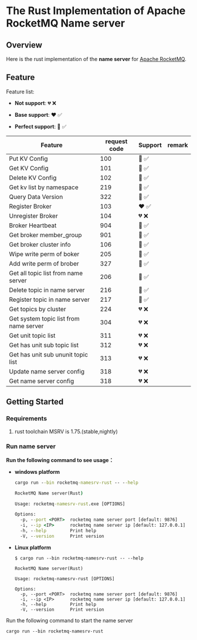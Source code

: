 # The Rust Implementation of Apache RocketMQ Name server

## Overview

Here is the rust implementation of the **name server** for [Apache RocketMQ](https://rocketmq.apache.org/). 

## Feature

Feature list:

- **Not support**: :broken_heart: :x: 

- **Base support**: :heart: :white_check_mark:

- **Perfect support**: :sparkling_heart: :white_check_mark:

| Feature                                | request code | Support                              | remark |
| -------------------------------------- | ------------ |--------------------------------------|--------|
| Put KV Config                          | 100          | :sparkling_heart: :white_check_mark: |        |
| Get KV Config                          | 101          | :sparkling_heart: :white_check_mark: |        |
| Delete KV Config                       | 102          | :sparkling_heart: :white_check_mark: |        |
| Get kv list by namespace               | 219          | :sparkling_heart: :white_check_mark: |        |
| Query Data Version                     | 322          | :sparkling_heart: :white_check_mark: |        |
| Register Broker                        | 103          | :heart: :white_check_mark:           |        |
| Unregister Broker                      | 104          | :broken_heart: :x:                   |        |
| Broker Heartbeat                       | 904          | :sparkling_heart: :white_check_mark: |        |
| Get broker member_group                | 901          | :sparkling_heart: :white_check_mark: |        |
| Get broker cluster info                | 106          | :sparkling_heart: :white_check_mark: |        |
| Wipe write perm of boker               | 205          | :sparkling_heart: :white_check_mark: |        |
| Add write perm of brober               | 327          | :sparkling_heart: :white_check_mark: |        |
| Get all topic list from name server    | 206          | :sparkling_heart: :white_check_mark: |        |
| Delete topic in name server            | 216          | :sparkling_heart: :white_check_mark: |        |
| Register topic in name server          | 217          | :sparkling_heart: :white_check_mark: |        |
| Get topics by cluster                  | 224          | :broken_heart: :x:                   |        |
| Get system topic list from name server | 304          | :broken_heart: :x:                   |        |
| Get unit topic list                    | 311          | :broken_heart: :x:                   |        |
| Get has unit sub topic list            | 312          | :broken_heart: :x:                   |        |
| Get has unit sub ununit topic list     | 313          | :broken_heart: :x:                   |        |
| Update name server config              | 318          | :broken_heart: :x:                   |        |
| Get name server config                 | 318          | :broken_heart: :x:                   |        |

## Getting Started

### Requirements

1. rust toolchain MSRV is 1.75.(stable,nightly)

### Run name server

**Run the following command to see usage：**

- **windows platform**

  ```cmd
  cargo run --bin rocketmq-namesrv-rust -- --help
  
  RocketMQ Name server(Rust)
  
  Usage: rocketmq-namesrv-rust.exe [OPTIONS]
  
  Options:
    -p, --port <PORT>  rocketmq name server port [default: 9876]
    -i, --ip <IP>      rocketmq name server ip [default: 127.0.0.1]
    -h, --help         Print help
    -V, --version      Print version
  ```

- **Linux platform**

  ```shell
  $ cargo run --bin rocketmq-namesrv-rust -- --help
  
  RocketMQ Name server(Rust)
  
  Usage: rocketmq-namesrv-rust [OPTIONS]
  
  Options:
    -p, --port <PORT>  rocketmq name server port [default: 9876]
    -i, --ip <IP>      rocketmq name server ip [default: 127.0.0.1]
    -h, --help         Print help
    -V, --version      Print version
  ```

Run the following command to start the name server

```shell
cargo run --bin rocketmq-namesrv-rust
```

